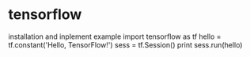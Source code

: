 # tensorflow
installation and inplement example
import tensorflow as tf
hello = tf.constant('Hello, TensorFlow!')
sess = tf.Session()
print sess.run(hello)
